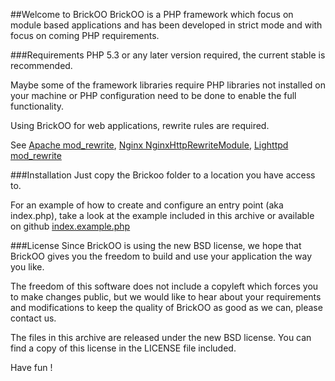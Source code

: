 
##Welcome to BrickOO
BrickOO is a PHP framework which focus on module based applications and has been developed in strict mode and with focus on coming PHP requirements.


###Requirements
PHP 5.3 or any later version required, the current stable is recommended.

Maybe some of the framework libraries require PHP libraries not installed on your machine
or PHP configuration need to be done to enable the full functionality.

Using BrickOO for web applications, rewrite rules are required.

See [Apache mod_rewrite](http://httpd.apache.org/docs/2.2/mod/mod_rewrite.html),
[Nginx NginxHttpRewriteModule](http://wiki.nginx.org/NginxHttpRewriteModule),
[Lighttpd mod_rewrite](http://redmine.lighttpd.net/projects/lighttpd/wiki/Docs:ModRewrite)


###Installation
Just copy the Brickoo folder to a location you have access to.

For an example of how to create and configure an entry point (aka index.php), take a look at the example included
in this archive or available on github [index.example.php](https://github.com/celestino/BrickOO/blob/master/index.example.php)


###License
Since BrickOO is using the new BSD license, we hope that BrickOO gives
you the freedom to build and use your application the way you like.

The freedom of this software does not include a copyleft which forces you to make
changes public, but we would like to hear about your requirements and modifications
to keep the quality of BrickOO as good as we can, please contact us.

The files in this archive are released under the new BSD license.
You can find a copy of this license in the LICENSE file included.


Have fun !